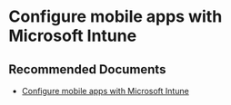   <properties
	pageTitle="configure mobile apps with intune"
	description="configure mobile apps with intune"
	service="microsoft.PowerBIDedicated"
	resource="capacities"
	authors="pjfreitas"
	ms.author="pfreitas"	
	displayOrder="1180"
	selfHelpType="generic"
	supportTopicIds="32628077"
	productPesIds="16334"
	cloudEnvironments="public, MoonCake, fairfax, usnat, ussec" 
	articleId="37161294-732f-4530-a903-26b7dbb93823"
	ownershipId="PowerBI_PowerBI"
/>

# Configure mobile apps with Microsoft Intune

## **Recommended Documents**

* [Configure mobile apps with Microsoft Intune](https://docs.microsoft.com/power-bi/service-admin-mobile-intune)
